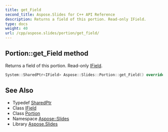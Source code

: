 ```yaml
---
title: get_Field
second_title: Aspose.Slides for C++ API Reference
description: Returns a field of this portion. Read-only IField.
type: docs
weight: 40
url: /cpp/aspose.slides/portion/get_field/
---
```

## Portion::get_Field method


Returns a field of this portion. Read-only [IField](../../ifield/).

```cpp
System::SharedPtr<IField> Aspose::Slides::Portion::get_Field() override
```

## See Also

* Typedef [SharedPtr](../../../system/sharedptr/)
* Class [IField](../../ifield/)
* Class [Portion](../)
* Namespace [Aspose::Slides](../../)
* Library [Aspose.Slides](../../../)
